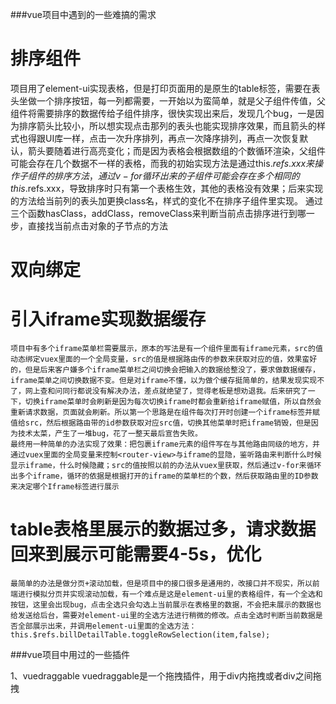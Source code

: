 ###vue项目中遇到的一些难搞的需求


# 排序组件

项目用了element-ui实现表格，但是打印页面用的是原生的table标签，需要在表头坐做一个排序按钮，每一列都需要，一开始以为蛮简单，就是父子组件传值，父组件将需要排序的数据传给子组件排序，很快实现出来后，发现几个bug，一是因为排序箭头比较小，所以想实现点击那列的表头也能实现排序效果，而且箭头的样式也得跟UI库一样，点击一次升序排列，再点一次降序排列，再点一次恢复默认，箭头要随着进行高亮变化；而是因为表格会根据数组的个数循环渲染，父组件可能会存在几个数据不一样的表格，而我的初始实现方法是通过this.$refs.xxx来操作子组件的排序方法，通过v-for循环出来的子组件可能会存在多个相同的this.$refs.xxx，导致排序时只有第一个表格生效，其他的表格没有效果；后来实现的方法给当前列的表头加更换class名，样式的变化不在排序子组件里实现。
通过三个函数hasClass，addClass，removeClass来判断当前点击排序进行到哪一步，直接找当前点击对象的子节点的方法



# 双向绑定









# 引入iframe实现数据缓存
	项目中有多个iframe菜单栏需要展示，原本的写法是有一个组件里面有iframe元素，src的值动态绑定vuex里面的一个全局变量，src的值是根据路由传的参数来获取对应的值，效果蛮好的，但是后来客户嫌多个iframe菜单栏之间切换会把输入的数据给整没了，要求做数据缓存，iframe菜单之间切换数据不变。但是对iframe不懂，以为做个缓存挺简单的，结果发现实现不了，网上查和问同行都说没有解决办法，差点就绝望了，觉得老板是想劝退我。后来研究了一下，切换iframe菜单时会刷新是因为每次切换iframe时都会重新给iframe赋值，所以自然会重新请求数据，页面就会刷新。所以第一个思路是在组件每次打开时创建一个iframe标签并赋值给src，然后根据路由带的id参数获取对应src值，切换其他菜单时把iframe销毁，但是因为技术太菜，产生了一堆bug，花了一整天最后宣告失败。  
	最终用一种简单的办法实现了效果：把包裹iframe元素的组件写在与其他路由同级的地方，并通过vuex里面的全局变量来控制<router-view>与iframe的显隐，鉴听路由来判断什么时候显示iframe，什么时候隐藏；src的值按照以前的办法从vuex里获取，然后通过v-for来循环出多个iframe，循环的依据是根据打开的iframe的菜单栏的个数，然后获取路由里的ID参数来决定哪个Iframe标签进行展示










# table表格里展示的数据过多，请求数据回来到展示可能需要4-5s，优化
	最简单的办法是做分页+滚动加载，但是项目中的接口很多是通用的，改接口并不现实，所以前端进行模拟分页并实现滚动加载，有一个难点是这是element-ui里的表格组件，有一个全选和按钮，这里会出现bug，点击全选只会勾选上当前展示在表格里的数据，不会把未展示的数据也给发送给后台，需要对element-ui里的全选方法进行稍微的修改。点击全选时判断当前数据是否全部展示出来，并调用element-ui里面的全选方法：this.$refs.billDetailTable.toggleRowSelection(item,false);





###vue项目中用过的一些插件

1、vuedraggable
vuedraggable是一个拖拽插件，用于div内拖拽或者div之间拖拽